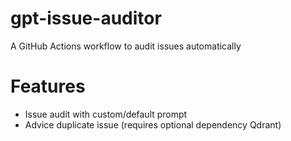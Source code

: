 # gpt-issue-auditor

A GitHub Actions workflow to audit issues automatically

# Features

* Issue audit with custom/default prompt
* Advice duplicate issue (requires optional dependency Qdrant)